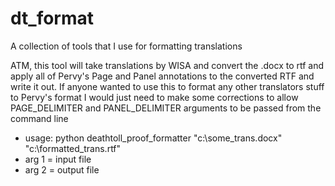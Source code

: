 dt_format
=========

A collection of tools that I use for formatting translations

ATM, this tool will take translations by WISA and convert the .docx to rtf and apply all of Pervy's Page and Panel annotations to the converted RTF and write it out.
If anyone wanted to use this to format any other translators stuff to Pervy's format I would just need to make some corrections to allow PAGE_DELIMITER and PANEL_DELIMITER arguments to be passed from the command line

- usage: python deathtoll_proof_formatter "c:\some_trans.docx" "c:\formatted_trans.rtf"
- arg 1 = input file
- arg 2 = output file